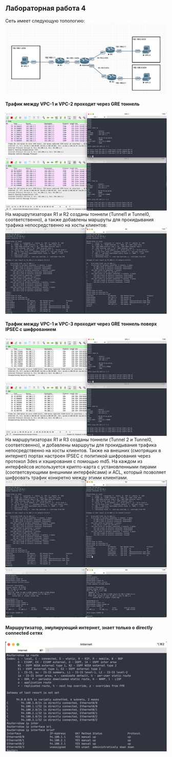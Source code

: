 ## Лабораторная работа 4
Сеть имеет следующую топологию:
![](images/topology.png)

#### Трафик между VPC-1 и VPC-2 проходит через GRE тоннель
![](images/ping_12.png)
На маршрутизаторах R1 и R2 созданы тоннели (Tunnel1 и Tunnel0, соответственно), а также добавлены маршруты для прокидывания трафика непосредственно на хосты клиентов:
![](images/R1_R2.png)
#### Трафик между VPC-1 и VPC-3 проходит через GRE тоннель поверх IPSEC с шифрованием
![](images/ping_13.png)
На маршрутизаторах R1 и R3 созданы тоннели (Tunnel 2 и Tunnel0, соответсвенно), и добавлены маршруты для прокидывания трафика непосредственно на хосты клиентов. Также на внешних (смотрящих в интернет) портах настроен IPSEC с политикой шифрования через протокол 3des и хэширования с помощью md5. На каждом из интерфейсов используется крипто-карта с установленными пирами (соответсвующими внешними интерфейсами) и ACL, который позволяет шифровать трафик конкретно между этими клиентами.
![](images/R1_R3.png)
![](images/R1_R3_crypto.png)
#### Маршрутизатор, эмулирующий интернет, знает только о directly connected сетях
![](images/internet.png)

